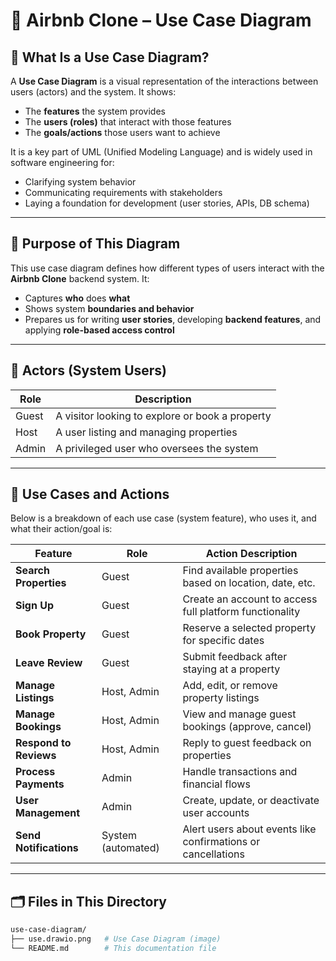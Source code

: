 # 📘 Airbnb Clone – Use Case Diagram

## 🎯 What Is a Use Case Diagram?

A **Use Case Diagram** is a visual representation of the interactions between users (actors) and the system. It shows:
- The **features** the system provides
- The **users (roles)** that interact with those features
- The **goals/actions** those users want to achieve

It is a key part of UML (Unified Modeling Language) and is widely used in software engineering for:
- Clarifying system behavior
- Communicating requirements with stakeholders
- Laying a foundation for development (user stories, APIs, DB schema)

---

## 📌 Purpose of This Diagram

This use case diagram defines how different types of users interact with the **Airbnb Clone** backend system. It:
- Captures **who** does **what**
- Shows system **boundaries and behavior**
- Prepares us for writing **user stories**, developing **backend features**, and applying **role-based access control**

---

## 👥 Actors (System Users)

| Role   | Description                                  |
|--------|----------------------------------------------|
| Guest  | A visitor looking to explore or book a property |
| Host   | A user listing and managing properties       |
| Admin  | A privileged user who oversees the system    |

---

## 🧩 Use Cases and Actions

Below is a breakdown of each use case (system feature), who uses it, and what their action/goal is:

| Feature               | Role   | Action Description |
|-----------------------|--------|--------------------|
| **Search Properties** | Guest  | Find available properties based on location, date, etc. |
| **Sign Up**           | Guest  | Create an account to access full platform functionality |
| **Book Property**     | Guest  | Reserve a selected property for specific dates |
| **Leave Review**      | Guest  | Submit feedback after staying at a property |
| **Manage Listings**   | Host, Admin | Add, edit, or remove property listings |
| **Manage Bookings**   | Host, Admin | View and manage guest bookings (approve, cancel) |
| **Respond to Reviews**| Host, Admin | Reply to guest feedback on properties |
| **Process Payments**  | Admin  | Handle transactions and financial flows |
| **User Management**   | Admin  | Create, update, or deactivate user accounts |
| **Send Notifications**| System (automated) | Alert users about events like confirmations or cancellations |

---

## 🗂️ Files in This Directory

```bash
use-case-diagram/
├── use.drawio.png   # Use Case Diagram (image)
└── README.md        # This documentation file
